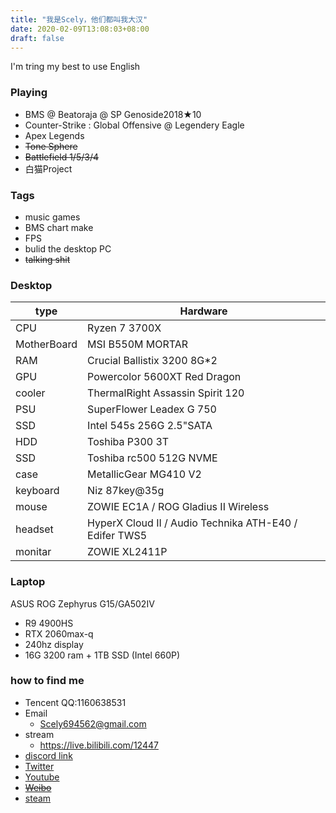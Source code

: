 ```yaml
---
title: "我是Scely，他们都叫我大汉"
date: 2020-02-09T13:08:03+08:00
draft: false
---
```

<!--more-->
  I'm tring my best to use English

### Playing
- BMS @ Beatoraja @ SP Genoside2018★10
- Counter-Strike : Global Offensive @ Legendery Eagle
- Apex Legends
- ~~Tone Sphere~~
- ~~Battlefield 1/5/3/4~~
- 白猫Project
### Tags
- music games
- BMS chart make
- FPS
- bulid the desktop PC
- ~~talking shit~~
### Desktop
type|Hardware
---|---
CPU | Ryzen 7 3700X
MotherBoard | MSI B550M MORTAR
RAM | Crucial Ballistix 3200 8G*2
GPU  |Powercolor 5600XT Red Dragon
cooler | ThermalRight Assassin Spirit 120
PSU | SuperFlower Leadex G 750
SSD | Intel 545s 256G 2.5"SATA
HDD | Toshiba P300 3T
SSD | Toshiba rc500 512G NVME
case | MetallicGear MG410 V2
keyboard | Niz 87key@35g
mouse | ZOWIE EC1A / ROG Gladius II Wireless
headset | HyperX Cloud II / Audio Technika ATH-E40 / Edifer TWS5
monitar | ZOWIE XL2411P
### Laptop

ASUS ROG Zephyrus G15/GA502IV
  - R9 4900HS
  - RTX 2060max-q
  - 240hz display
  - 16G 3200 ram + 1TB SSD (Intel 660P)
### how to find me
- Tencent QQ:1160638531
- Email
  - Scely694562@gmail.com
- stream
  - https://live.bilibili.com/12447
- [discord link](discord.gg/9mp6h6W)
- [Twitter](https://twitter.com/ScelyM)
- [Youtube](https://www.youtube.com/channel/UCEuWgIRKyeApO6dxfca5xOg)
- ~~[Weibo](https://weibo.com/2485089434/profile)~~
- [steam](https://steamcommunity.com/id/ScelyM/)